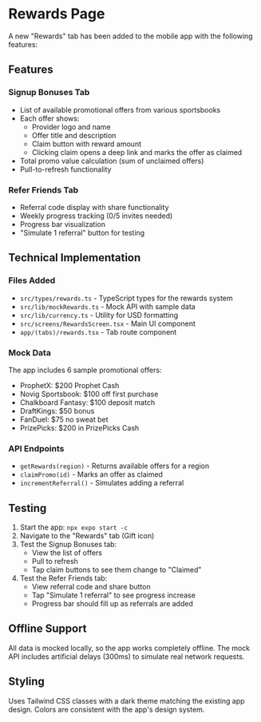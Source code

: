 # Rewards Page

A new "Rewards" tab has been added to the mobile app with the following features:

## Features

### Signup Bonuses Tab
- List of available promotional offers from various sportsbooks
- Each offer shows:
  - Provider logo and name
  - Offer title and description
  - Claim button with reward amount
  - Clicking claim opens a deep link and marks the offer as claimed
- Total promo value calculation (sum of unclaimed offers)
- Pull-to-refresh functionality

### Refer Friends Tab
- Referral code display with share functionality
- Weekly progress tracking (0/5 invites needed)
- Progress bar visualization
- "Simulate 1 referral" button for testing

## Technical Implementation

### Files Added
- `src/types/rewards.ts` - TypeScript types for the rewards system
- `src/lib/mockRewards.ts` - Mock API with sample data
- `src/lib/currency.ts` - Utility for USD formatting
- `src/screens/RewardsScreen.tsx` - Main UI component
- `app/(tabs)/rewards.tsx` - Tab route component

### Mock Data
The app includes 6 sample promotional offers:
- ProphetX: $200 Prophet Cash
- Novig Sportsbook: $100 off first purchase
- Chalkboard Fantasy: $100 deposit match
- DraftKings: $50 bonus
- FanDuel: $75 no sweat bet
- PrizePicks: $200 in PrizePicks Cash

### API Endpoints
- `getRewards(region)` - Returns available offers for a region
- `claimPromo(id)` - Marks an offer as claimed
- `incrementReferral()` - Simulates adding a referral

## Testing

1. Start the app: `npx expo start -c`
2. Navigate to the "Rewards" tab (Gift icon)
3. Test the Signup Bonuses tab:
   - View the list of offers
   - Pull to refresh
   - Tap claim buttons to see them change to "Claimed"
4. Test the Refer Friends tab:
   - View referral code and share button
   - Tap "Simulate 1 referral" to see progress increase
   - Progress bar should fill up as referrals are added

## Offline Support
All data is mocked locally, so the app works completely offline. The mock API includes artificial delays (300ms) to simulate real network requests.

## Styling
Uses Tailwind CSS classes with a dark theme matching the existing app design. Colors are consistent with the app's design system.
